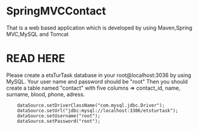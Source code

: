 # SpringMVCContact
That is a web based application which is developed by using Maven,Spring MVC,MySQL and Tomcat

# READ HERE #
Please create a etsTurTask database in your root@localhost:3036 by using MySQL.
Your user name and password should be "root"
Then you should create a table named "contact" with five columns => contact_id, name, surname, blood, phone, adress.

		dataSource.setDriverClassName("com.mysql.jdbc.Driver");
		dataSource.setUrl("jdbc:mysql://localhost:3306/etsturtask");
		dataSource.setUsername("root");
		dataSource.setPassword("root");




